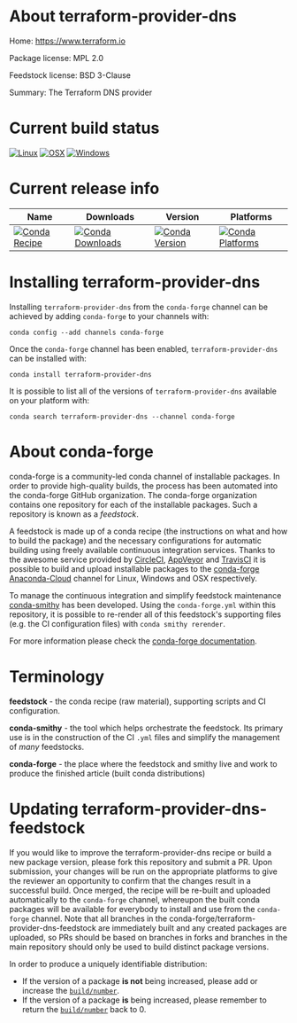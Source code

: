 About terraform-provider-dns
============================

Home: https://www.terraform.io

Package license: MPL 2.0

Feedstock license: BSD 3-Clause

Summary: The Terraform DNS provider



Current build status
====================

[![Linux](https://img.shields.io/circleci/project/github/conda-forge/terraform-provider-dns-feedstock/master.svg?label=Linux)](https://circleci.com/gh/conda-forge/terraform-provider-dns-feedstock)
[![OSX](https://img.shields.io/travis/conda-forge/terraform-provider-dns-feedstock/master.svg?label=macOS)](https://travis-ci.org/conda-forge/terraform-provider-dns-feedstock)
[![Windows](https://img.shields.io/appveyor/ci/conda-forge/terraform-provider-dns-feedstock/master.svg?label=Windows)](https://ci.appveyor.com/project/conda-forge/terraform-provider-dns-feedstock/branch/master)

Current release info
====================

| Name | Downloads | Version | Platforms |
| --- | --- | --- | --- |
| [![Conda Recipe](https://img.shields.io/badge/recipe-terraform--provider--dns-green.svg)](https://anaconda.org/conda-forge/terraform-provider-dns) | [![Conda Downloads](https://img.shields.io/conda/dn/conda-forge/terraform-provider-dns.svg)](https://anaconda.org/conda-forge/terraform-provider-dns) | [![Conda Version](https://img.shields.io/conda/vn/conda-forge/terraform-provider-dns.svg)](https://anaconda.org/conda-forge/terraform-provider-dns) | [![Conda Platforms](https://img.shields.io/conda/pn/conda-forge/terraform-provider-dns.svg)](https://anaconda.org/conda-forge/terraform-provider-dns) |

Installing terraform-provider-dns
=================================

Installing `terraform-provider-dns` from the `conda-forge` channel can be achieved by adding `conda-forge` to your channels with:

```
conda config --add channels conda-forge
```

Once the `conda-forge` channel has been enabled, `terraform-provider-dns` can be installed with:

```
conda install terraform-provider-dns
```

It is possible to list all of the versions of `terraform-provider-dns` available on your platform with:

```
conda search terraform-provider-dns --channel conda-forge
```


About conda-forge
=================

conda-forge is a community-led conda channel of installable packages.
In order to provide high-quality builds, the process has been automated into the
conda-forge GitHub organization. The conda-forge organization contains one repository
for each of the installable packages. Such a repository is known as a *feedstock*.

A feedstock is made up of a conda recipe (the instructions on what and how to build
the package) and the necessary configurations for automatic building using freely
available continuous integration services. Thanks to the awesome service provided by
[CircleCI](https://circleci.com/), [AppVeyor](http://www.appveyor.com/)
and [TravisCI](https://travis-ci.org/) it is possible to build and upload installable
packages to the [conda-forge](https://anaconda.org/conda-forge)
[Anaconda-Cloud](http://docs.anaconda.org/) channel for Linux, Windows and OSX respectively.

To manage the continuous integration and simplify feedstock maintenance
[conda-smithy](http://github.com/conda-forge/conda-smithy) has been developed.
Using the ``conda-forge.yml`` within this repository, it is possible to re-render all of
this feedstock's supporting files (e.g. the CI configuration files) with ``conda smithy rerender``.

For more information please check the [conda-forge documentation](https://conda-forge.org/docs/).

Terminology
===========

**feedstock** - the conda recipe (raw material), supporting scripts and CI configuration.

**conda-smithy** - the tool which helps orchestrate the feedstock.
                   Its primary use is in the construction of the CI ``.yml`` files
                   and simplify the management of *many* feedstocks.

**conda-forge** - the place where the feedstock and smithy live and work to
                  produce the finished article (built conda distributions)


Updating terraform-provider-dns-feedstock
=========================================

If you would like to improve the terraform-provider-dns recipe or build a new
package version, please fork this repository and submit a PR. Upon submission,
your changes will be run on the appropriate platforms to give the reviewer an
opportunity to confirm that the changes result in a successful build. Once
merged, the recipe will be re-built and uploaded automatically to the
`conda-forge` channel, whereupon the built conda packages will be available for
everybody to install and use from the `conda-forge` channel.
Note that all branches in the conda-forge/terraform-provider-dns-feedstock are
immediately built and any created packages are uploaded, so PRs should be based
on branches in forks and branches in the main repository should only be used to
build distinct package versions.

In order to produce a uniquely identifiable distribution:
 * If the version of a package **is not** being increased, please add or increase
   the [``build/number``](http://conda.pydata.org/docs/building/meta-yaml.html#build-number-and-string).
 * If the version of a package **is** being increased, please remember to return
   the [``build/number``](http://conda.pydata.org/docs/building/meta-yaml.html#build-number-and-string)
   back to 0.